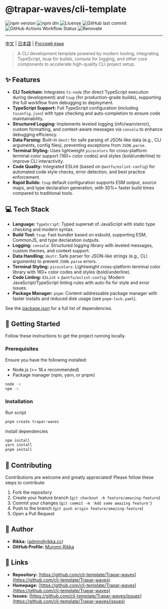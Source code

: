 # @trapar-waves/cli-template

![npm version](https://img.shields.io/npm/v/@trapar-waves/cli-template)
![npm dm](https://img.shields.io/npm/dm/@trapar-waves/cli-template)
![License](https://img.shields.io/github/license/Trapar-waves/cli-template)
![GitHub last commit](https://img.shields.io/github/last-commit/Trapar-waves/cli-template)
![GitHub Actions Workflow Status](https://img.shields.io/github/actions/workflow/status/Trapar-waves/cli-template/release.yml)
![Renovate](https://img.shields.io/badge/renovate-enabled-blue)

---

[中文](/readme/README-CN.md) | [日本語](/readme/README-JP.md) | [Русский язык](/readme/README-RU.md)

> A CLI development template powered by modern tooling, integrating TypeScript, tsup for builds, consola for logging, and other core components to accelerate high-quality CLI project setup.

## ✨ Features

- **CLI Toolchain:** Integrates `ts-node` (for direct TypeScript execution during development) and `tsup` (for production-grade builds), supporting the full workflow from debugging to deployment.
- **TypeScript Support:** Full TypeScript configuration (including `tsconfig.json`) with type checking and auto-completion to ensure code maintainability.
- **Structured Logging:** Implements leveled logging (info/warn/error), custom formatting, and context-aware messages via `consola` to enhance debugging efficiency.
- **Data Parsing:** Built-in `destr` for safe parsing of JSON-like data (e.g., CLI arguments, config files), preventing exceptions from `JSON.parse`.
- **Terminal Styling:** Uses lightweight `picocolors` for cross-platform terminal color support (160+ color codes) and styles (bold/underline) to improve CLI interactivity.
- **Code Quality:** Integrated ESLint (based on `@antfu/eslint-config`) for automated code style checks, error detection, and best practice enforcement.
- **Rapid Builds:** `tsup` default configuration supports ESM output, source maps, and type declaration generation, with 30%+ faster build times compared to traditional tools.

## 💻 Tech Stack

- **Language:** `TypeScript`: Typed superset of JavaScript with static type checking and modern syntax.
- **Build Tool:** `tsup`: Fast bundler based on esbuild, supporting ESM, CommonJS, and type declaration outputs.
- **Logging:** `consola`: Structured logging library with leveled messages, custom themes, and context support.
- **Data Handling:** `destr`: Safe parser for JSON-like strings (e.g., CLI arguments) to prevent `JSON.parse` errors.
- **Terminal Styling:** `picocolors`: Lightweight cross-platform terminal color library with 160+ color codes and styles (bold/underline).
- **Code Linting:** `ESLint` + `@antfu/eslint-config`: Modern JavaScript/TypeScript linting rules with auto-fix for style and error issues.
- **Package Manager:** `pnpm`: Content-addressable package manager with faster installs and reduced disk usage (see `pnpm-lock.yaml`).

See the [package.json](package.json) for a full list of dependencies.

## 🚀 Getting Started

Follow these instructions to get the project running locally.

### Prerequisites

Ensure you have the following installed:

- Node.js (>= 18.x recommended)
- Package manager (npm, yarn, or pnpm)

```bash
node -v
npm -v
```

### Installation

Run script

```bash
pnpm create trapar-waves
```

Install dependencies

```bash
npm install
yarn install
pnpm install
```

## 🤝 Contributing

Contributions are welcome and greatly appreciated! Please follow these steps to contribute:

1. Fork the repository
2. Create your feature branch (`git checkout -b feature/amazing-feature`)
3. Commit your changes (`git commit -m 'Add some amazing feature'`)
4. Push to the branch (`git push origin feature/amazing-feature`)
5. Open a Pull Request

## 👤 Author

- **Rikka:** (admin@rikka.cc)
- **GitHub Profile:** [Muromi-Rikka](https://github.com/Muromi-Rikka)

## 🔗 Links

- **Repository:** [https://github.com/cli-template/Trapar-waves](https://github.com/cli-template/Trapar-waves)
- **Homepage:** [https://github.com/cli-template/Trapar-waves](https://github.com/cli-template/Trapar-waves)
- **Issues:** [https://github.com/cli-template/Trapar-waves/issues](https://github.com/cli-template/Trapar-waves/issues)
